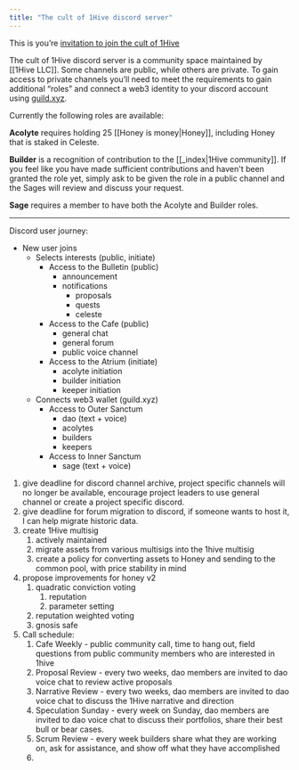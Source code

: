 ```yaml
---
title: "The cult of 1Hive discord server"
---
```


This is you’re [invitation to join the cult of 1Hive](https://discord.gg/SRYMKh3C4W)

The cult of 1Hive discord server is a community space maintained by [[1Hive LLC]]. Some channels are public, while others are private. To gain access to private channels you’ll need to meet the requirements to gain additional “roles” and connect a web3 identity to your discord account using [guild.xyz](https://guild.xyz/1hive).

Currently the following roles are available:

**Acolyte** requires holding 25 [[Honey is money|Honey]], including Honey that is staked in Celeste.

**Builder** is a recognition of contribution to the [[_index|1Hive community]]. If you feel like you have made sufficient contributions and haven't been granted the role yet, simply ask to be given the role in a public channel and the Sages will review and discuss your request.  

**Sage** requires a member to have both the Acolyte and Builder roles. 

---

Discord user journey:

* New user joins
	* Selects interests (public, initiate)
		* Access to the Bulletin (public)
			* announcement
			* notifications
				* proposals
				* quests
				* celeste
		* Access to the Cafe (public)
			* general chat
			* general forum
			* public voice channel
		* Access to the Atrium (initiate)
			* acolyte initiation
			* builder initiation
			* keeper initiation
	* Connects web3 wallet (guild.xyz)
		* Access to Outer Sanctum
			* dao (text + voice)
			* acolytes
			* builders
			* keepers
		* Access to Inner Sanctum
			* sage (text + voice)

1. give deadline for discord channel archive, project specific channels will no longer be available, encourage project leaders to use general channel or create a project specific discord. 
2. give deadline for forum migration to discord, if someone wants to host it, I can help migrate historic data.
3. create 1Hive multisig 
	1. actively maintained
	2. migrate assets from various multisigs into the 1hive multisig
	3. create a policy for converting assets to Honey and sending to the common pool, with price stability in mind
4. propose improvements for honey v2
	1. quadratic conviction voting
		1. reputation
		2. parameter setting
	2. reputation weighted voting
	4. gnosis safe
5. Call schedule:
	1. Cafe Weekly - public community call, time to hang out, field questions from public community members who are interested in 1hive
	2. Proposal Review - every two weeks, dao members are invited to dao voice chat to review active proposals 
	3. Narrative Review - every two weeks, dao members are invited to dao voice chat to discuss the 1Hive narrative and direction
	4. Speculation Sunday - every week on Sunday, dao members are invited to dao voice chat to discuss their portfolios, share their best bull or bear cases. 
	5. Scrum Review - every week builders share what they are working on, ask for assistance, and show off what they have accomplished
	6. 
